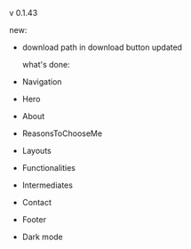 v 0.1.43

new:

- download path in download button updated

  what's done:

- Navigation
- Hero
- About
- ReasonsToChooseMe
- Layouts
- Functionalities
- Intermediates
- Contact
- Footer
- Dark mode
